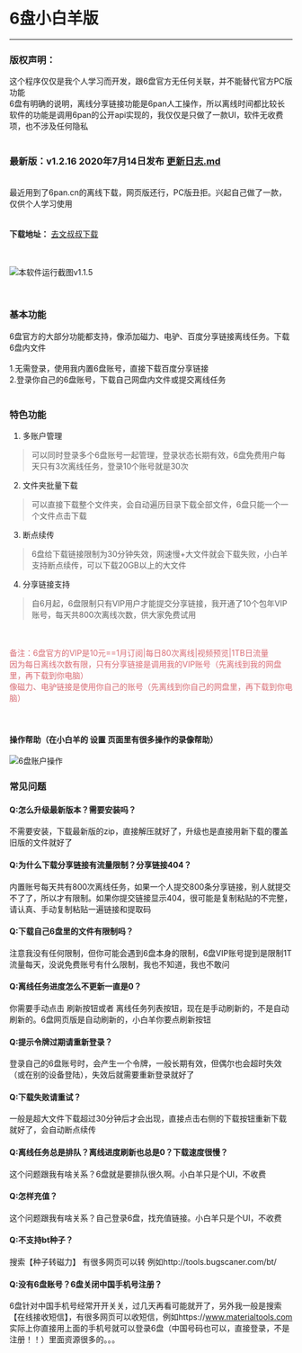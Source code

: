 # 6盘小白羊版
----

### 版权声明：
  
这个程序仅仅是我个人学习而开发，跟6盘官方无任何关联，并不能替代官方PC版功能<br/>
6盘有明确的说明，离线分享链接功能是6pan人工操作，所以离线时间都比较长<br/>
软件的功能是调用6pan的公开api实现的，我仅仅是只做了一款UI，软件无收费项，也不涉及任何隐私<br/>
<br/>

### 最新版：v1.2.16 2020年7月14日发布  [更新日志.md](更新日志.md)
<br/>
最近用到了6pan.cn的离线下载，网页版还行，PC版丑拒。兴起自己做了一款，仅供个人学习使用<br/>
<br/><br/>
<strong>下载地址：</strong>
<a href="https://ws28.cn/f/31hhegosw9z" target="_blank">去文叔叔下载</a>
<br/><br/><br/>

![本软件运行截图v1.1.5](https://s1.ax1x.com/2020/07/07/UkNDeO.gif)

<br/>


### 基本功能

6盘官方的大部分功能都支持，像添加磁力、电驴、百度分享链接离线任务。下载6盘内文件<br/><br/>
1.无需登录，使用我内置6盘账号，直接下载百度分享链接<br/>
2.登录你自己的6盘账号，下载自己网盘内文件或提交离线任务<br/><br/>

### 特色功能
  
1. 多账户管理
> 可以同时登录多个6盘账号一起管理，登录状态长期有效，6盘免费用户每天只有3次离线任务，登录10个账号就是30次
  
2. 文件夹批量下载
> 可以直接下载整个文件夹，会自动遍历目录下载全部文件，6盘只能一个一个文件点击下载
  
3. 断点续传
> 6盘给下载链接限制为30分钟失效，网速慢+大文件就会下载失败，小白羊支持断点续传，可以下载20GB以上的大文件
  
4. 分享链接支持
> 自6月起，6盘限制只有VIP用户才能提交分享链接，我开通了10个包年VIP账号，每天共800次离线次数，供大家免费试用


<br/><br/>
<span style="color:#d96b73">备注：6盘官方的VIP是10元==1月订阅|每日80次离线|视频预览|1TB日流量</span><br/>
<span style="color:#d96b73">      因为每日离线次数有限，只有分享链接是调用我的VIP账号（先离线到我的网盘里，再下载到你电脑）<br/>像磁力、电驴链接是使用你自己的账号（先离线到你自己的网盘里，再下载到你电脑）</span>
<br/><br/><br/>
#### 操作帮助（在小白羊的 设置  页面里有很多操作的录像帮助）

![6盘账户操作](https://s1.ax1x.com/2020/07/14/UN6S7F.png)

### 常见问题
#### Q:怎么升级最新版本？需要安装吗？
不需要安装，下载最新版的zip，直接解压就好了，升级也是直接用新下载的覆盖旧版的文件就好了

#### Q:为什么下载分享链接有流量限制？分享链接404？
内置账号每天共有800次离线任务，如果一个人提交800条分享链接，别人就提交不了了，所以才有限制。如果你提交链接显示404，很可能是复制粘贴的不完整，请认真、手动复制粘贴一遍链接和提取码

#### Q:下载自己6盘里的文件有限制吗？
注意我没有任何限制，但你可能会遇到6盘本身的限制，6盘VIP账号提到是限制1T流量每天，没说免费账号有什么限制，我也不知道，我也不敢问

#### Q:离线任务进度怎么不更新一直是0？
你需要手动点击 刷新按钮或者 离线任务列表按钮，现在是手动刷新的，不是自动刷新的。6盘网页版是自动刷新的，小白羊你要点刷新按钮

#### Q:提示令牌过期请重新登录？
登录自己的6盘账号时，会产生一个令牌，一般长期有效，但偶尔也会超时失效（或在别的设备登陆），失效后就需要重新登录就好了

#### Q:下载失败请重试？
一般是超大文件下载超过30分钟后才会出现，直接点击右侧的下载按钮重新下载就好了，会自动断点续传

#### Q:离线任务总是排队？离线进度刷新也总是0？下载速度很慢？
这个问题跟我有啥关系？6盘就是要排队很久啊。小白羊只是个UI，不收费

#### Q:怎样充值？
这个问题跟我有啥关系？自己登录6盘，找充值链接。小白羊只是个UI，不收费

#### Q:不支持bt种子？
搜索【种子转磁力】 有很多网页可以转  例如http://tools.bugscaner.com/bt/

#### Q:没有6盘账号？6盘关闭中国手机号注册？
6盘针对中国手机号经常开开关关，过几天再看可能就开了，另外我一般是搜索【在线接收短信】，有很多网页可以收短信，例如https://www.materialtools.com
实际上你直接用上面的手机号就可以登录6盘（中国号码也可以，直接登录，不是注册！！）里面资源很多的。。。






